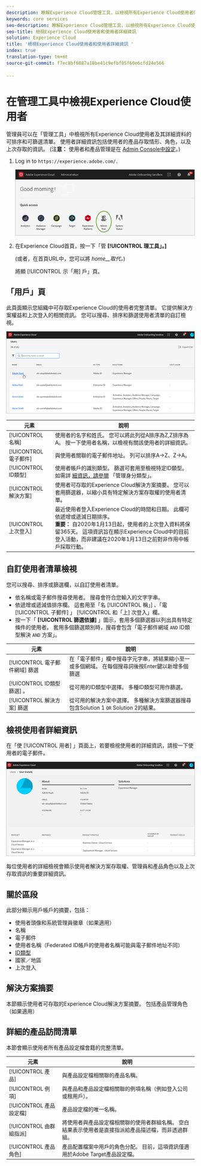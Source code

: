 ```yaml
---
description: 瞭解Experience Cloud管理工具，以檢視所有Experience Cloud使用者的可排序和可篩選清單。
keywords: core services
seo-description: 瞭解Experience Cloud管理工具，以檢視所有Experience Cloud使用者的可排序和可篩選清單。
seo-title: 檢視Experience Cloud使用者和使用者詳細資訊
solution: Experience Cloud
title: '檢視Experience Cloud使用者和使用者詳細資訊 '
index: true
translation-type: tm+mt
source-git-commit: f7ec8bf6087a18be41c9efbf05f60e6cfd24e566

---
```



# 在管理工具中檢視Experience Cloud使用者

管理員可以在「管理工具」中檢視所有Experience Cloud使用者及其詳細資料的可排序和可篩選清單。 使用者詳細資訊包括使用者的產品存取情形、角色，以及上次存取的資訊。 (注&#x200B;**意：** 使用者和產品管理是在 [Admin Console中設定](admin-getting-started.md)。)

1. Log in to `https://experience.adobe.com/.`

   ![](assets/admin-tool.png)

1. 在Experience Cloud首頁，按一下「管 **[!UICONTROL 理工具」。]**

   (或者，在首頁URL中，您可以將 _home__取代。_)

   將顯 [!UICONTROL 示「用] 戶」頁。

## 「用戶」頁

此頁面顯示您組織中可存取Experience Cloud的使用者完整清單。 它提供解決方案權益和上次登入的相關資訊。 您可以搜尋、排序和篩選使用者清單的自訂檢視。

![](assets/admin-tool-users.png)

| 元素 | 說明 |
|---|---|
| [!UICONTROL 名稱] | 使用者的名字和姓氏。 您可以將此列從A排序為Z,Z排序為A。 按一下使用者名稱，以檢視有關該使用者的詳細資訊。 |
| [!UICONTROL 電子郵件] | 與使用者關聯的電子郵件地址。 列可以排序A->Z、Z->A。 |
| [!UICONTROL ID類型] | 使用者帳戶的識別類型。 篩選可套用至檢視特定ID類型。 如需詳 [細資訊，請參閱](https://helpx.adobe.com/enterprise/using/identity.html) 「管理身分類型」。 |
| [!UICONTROL 解決方案] | 使用者可存取的Experience Cloud解決方案摘要。 您可以套用篩選器，以縮小具有特定解決方案存取權的使用者清單。 |
| [!UICONTROL 上次登入] | 最近使用者登入Experience Cloud的時間和日期。 此欄可依遞增或遞減日期排序。 <br> **重要：** 自2020年1月13日起，使用者的上次登入資料將保留365天。 這項資訊旨在顯示Experience Cloud中的目前登入活動，而非建議在2020年1月13日之前對非作用中帳戶採取行動。 |

## 自訂使用者清單檢視

您可以搜尋、排序或篩選欄，以自訂使用者清單。

* 依名稱或電子郵件搜尋使用者。 搜尋會符合您輸入的文字字串。
* 依遞增或遞減值排序欄。 這套用至「名 [!UICONTROL 稱」] 、「電 [!UICONTROL 子郵件] 」 [!UICONTROL 和「上] 次登入」欄。
* 按一下「 **[!UICONTROL 篩選依據]** 」圖示，套用多個篩選器以列出具有特定條件的使用者。 套用多個篩選類別時，搜尋會包含「電子郵件網域 `AND` ID類型解決 `AND` 方案」。

| 元素 | 說明 |
|---------|----------|
| [!UICONTROL 電子郵件網域] 篩選 | 在「電子郵件」欄中搜尋字元字串，將結果縮小至一或多個網域。 在每個搜尋詞後按Enter鍵以新增多個篩選 |
| [!UICONTROL ID類型篩選] 。 | 從可用的ID類型中選擇。 多種ID類型可用作篩選。 |
| [!UICONTROL 解決方案] 篩選 | 從可用的解決方案中選擇。 多種解決方案篩選器搜尋包含Solution 1 `OR` Solution 2的結果。 |

## 檢視使用者詳細資訊

在「使 [!UICONTROL 用者] 」頁面上，若要檢視使用者的詳細資訊，請按一下使用者的電子郵件。

![](assets/admin-tool-user-details.png)

每位使用者的詳細檢視會顯示使用者解決方案存取權、管理員和產品角色以及上次存取資訊的重要詳細資訊。

## 關於區段

此部分顯示用戶帳戶的摘要，包括：

* 使用者頭像和系統管理員徽章（如果適用）
* 名稱
* 電子郵件
* 使用者名稱（Federated ID帳戶的使用者名稱可能與電子郵件地址不同）
* [ID類型](https://helpx.adobe.com/enterprise/using/identity.html)
* 國家／地區
* 上次登入

## 解決方案摘要

本節顯示使用者可存取的Experience Cloud解決方案摘要。 包括產品管理角色（如果適用）

## 詳細的產品訪問清單

本節會顯示使用者所有產品設定檔會籍的完整清單。

| 元素 | 說明 |
|---------|----------|
| [!UICONTROL 產品] | 與產品設定檔相關聯的產品名稱。 |
| [!UICONTROL 例項] | 與產品和產品設定檔相關聯的例項名稱（例如登入公司或租用戶）。 |
| [!UICONTROL 產品設定檔] | 產品設定檔的唯一名稱。 |
| [!UICONTROL 由群組指派] | 將使用者與產品設定檔相關聯的使用者群組名稱。 空白結果表示使用者是直接指派給產品描述檔，而非透過群組。 |
| [!UICONTROL 產品角色] | 產品配置檔案中用戶的角色分配。 目前，這項資訊僅適用於Adobe Target產品設定檔。 |
